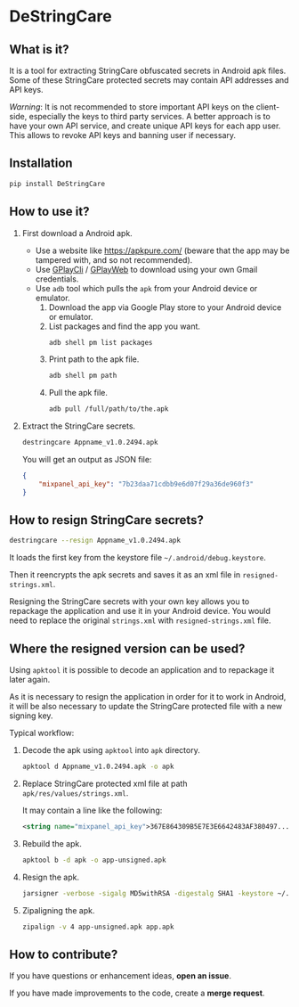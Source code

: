 # DeStringCare
## What is it?
It is a tool for extracting StringCare obfuscated secrets in Android apk files.
Some of these StringCare protected secrets may contain API addresses and API keys.

*Warning*: It is not recommended to store important API keys on the client-side, especially the keys to third party services.
A better approach is to have your own API service, and create unique API keys for each app user.
This allows to revoke API keys and banning user if necessary.

## Installation
```bash
pip install DeStringCare
```

## How to use it?
1. First download a Android apk.
    * Use a website like https://apkpure.com/ (beware that the app may be tampered with, and so not recommended).
    * Use [GPlayCli](https://github.com/matlink/gplaycli) / [GPlayWeb](https://github.com/matlink/gplayweb) to download using your own Gmail credentials.
    * Use `adb` tool which pulls the `apk` from your Android device or emulator.
        1. Download the app via Google Play store to your Android device or emulator.
        2. List packages and find the app you want.
            ```bash
            adb shell pm list packages
            ```
        3. Print path to the apk file.
            ```bash
            adb shell pm path
            ```
        4. Pull the apk file.
            ```bash
            adb pull /full/path/to/the.apk
            ```

2. Extract the StringCare secrets.
    ```bash
    destringcare Appname_v1.0.2494.apk
    ```

    You will get an output as JSON file:
    ```json
    {
        "mixpanel_api_key": "7b23daa71cdbb9e6d07f29a36de960f3"
    }
    ```

## How to resign StringCare secrets?
```bash
destringcare --resign Appname_v1.0.2494.apk
```

It loads the first key from the keystore file `~/.android/debug.keystore`.

Then it reencrypts the apk secrets and saves it as an xml file in `resigned-strings.xml`.

Resigning the StringCare secrets with your own key allows you to repackage the application and use it in your Android device.
You would need to replace the original `strings.xml` with `resigned-strings.xml` file.


## Where the resigned version can be used?
Using `apktool` it is possible to decode an application and to repackage it later again.

As it is necessary to resign the application in order for it to work in Android,
it will be also necessary to update the StringCare protected file with a new signing key.
  
Typical workflow:
1. Decode the apk using `apktool` into `apk` directory.
    ```bash
    apktool d Appname_v1.0.2494.apk -o apk
    ```

2. Replace StringCare protected xml file at path `apk/res/values/strings.xml`.
    
    It may contain a line like the following:
    ```xml
    <string name="mixpanel_api_key">367E864309B5E7E3E6642483AF380497...</string>
    ```

3. Rebuild the apk.
    ```bash
    apktool b -d apk -o app-unsigned.apk
    ```

4. Resign the apk.
    ```bash
    jarsigner -verbose -sigalg MD5withRSA -digestalg SHA1 -keystore ~/.android/debug.keystore -storepass android test.apk androiddebugkey
    ```

5. Zipaligning the apk.
    ```bash
    zipalign -v 4 app-unsigned.apk app.apk
    ```

## How to contribute?
If you have questions or enhancement ideas, **open an issue**.

If you have made improvements to the code, create a **merge request**.
